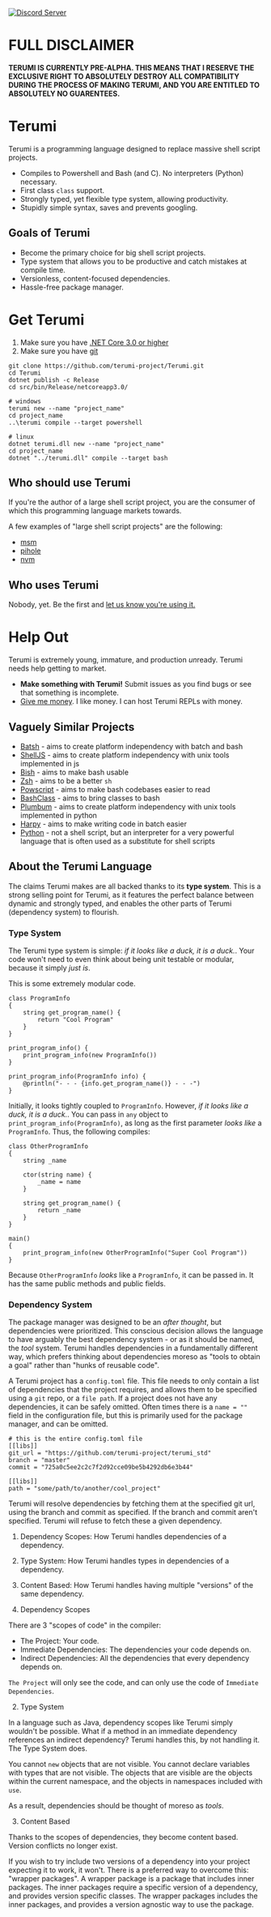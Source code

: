 [![Discord Server](https://img.shields.io/discord/652702761665691658?label=Discord&style=flat-square)](https://discord.gg/NpDXYev)

# FULL DISCLAIMER
**TERUMI IS CURRENTLY PRE-ALPHA. THIS MEANS THAT I RESERVE THE EXCLUSIVE RIGHT TO ABSOLUTELY DESTROY ALL COMPATIBILITY DURING THE PROCESS OF MAKING TERUMI, AND YOU ARE ENTITLED TO ABSOLUTELY NO GUARENTEES.**

# Terumi
Terumi is a programming language designed to replace massive shell script projects.

- Compiles to Powershell and Bash (and C). No interpreters (Python) necessary.
- First class `class` support.
- Strongly typed, yet flexible type system, allowing productivity.
- Stupidly simple syntax, saves and prevents googling.

## Goals of Terumi

- Become the primary choice for big shell script projects.
- Type system that allows you to be productive and catch mistakes at compile time.
- Versionless, content-focused dependencies.
- Hassle-free package manager.

# Get Terumi

1. Make sure you have [.NET Core 3.0 or higher](https://dotnet.microsoft.com/download)
2. Make sure you have [git](https://git-scm.com/book/en/v2/Getting-Started-Installing-Git)

```
git clone https://github.com/terumi-project/Terumi.git
cd Terumi
dotnet publish -c Release
cd src/bin/Release/netcoreapp3.0/

# windows
terumi new --name "project_name"
cd project_name
..\terumi compile --target powershell

# linux
dotnet terumi.dll new --name "project_name"
cd project_name
dotnet "../terumi.dll" compile --target bash
```

## Who should use Terumi

If you're the author of a large shell script project, you are the consumer of which this programming language markets towards.

A few examples of "large shell script projects" are the following:

- [msm](https://github.com/msmhq/msm)
- [pihole](https://github.com/pi-hole/pi-hole)
- [nvm](https://github.com/nvm-sh/nvm)

## Who uses Terumi

Nobody, yet. Be the first and [let us know you're using it.](https://github.com/terumi-project/Terumi/issues/new/choose)

# Help Out
Terumi is extremely young, immature, and production *un*ready. Terumi needs help getting to market.

- **Make something with Terumi!** Submit issues as you find bugs or see that something is incomplete.
- [Give me money](https://www.patreon.com/sirjosh3917). I like money. I can host Terumi REPLs with money.

## Vaguely Similar Projects

- [Batsh](https://github.com/BYVoid/Batsh)  - aims to create platform independency with batch and bash
- [ShellJS](https://github.com/shelljs/shelljs) - aims to create platform independency with unix tools implemented in js
- [Bish](https://github.com/tdenniston/bish) - aims to make bash usable
- [Zsh](http://www.zsh.org/) - aims to be a better `sh`
- [Powscript](https://github.com/coderofsalvation/powscript) - aims to make bash codebases easier to read
- [BashClass](https://github.com/amirbawab/BashClass) - aims to bring classes to bash
- [Plumbum](https://plumbum.readthedocs.io/en/latest/index.html) - aims to create platform independency with unix tools implemented in python
- [Harpy](https://github.com/markpwns1/Harpy) - aims to make writing code in batch easier
- [Python](https://github.com/python/cpython) - not a shell script, but an interpreter for a very powerful language that is often used as a substitute for shell scripts

## About the Terumi Language

The claims Terumi makes are all backed thanks to its **type system**. This is a strong selling point for Terumi, as it features the perfect balance between dynamic and strongly typed, and enables the other parts of Terumi (dependency system) to flourish.

### Type System

The Terumi type system is simple: *if it looks like a duck, it is a duck.*. Your code won't need to even think about being unit testable or modular, because it simply *just is*.

This is some extremely modular code.
```
class ProgramInfo
{
	string get_program_name() {
		return "Cool Program"
	}
}

print_program_info() {
	print_program_info(new ProgramInfo())
}

print_program_info(ProgramInfo info) {
	@println("- - - {info.get_program_name()} - - -")
}
```

Initially, it looks tightly coupled to `ProgramInfo`. However, *if it looks like a duck, it is a duck.*. You can pass in `any` object to `print_program_info(ProgramInfo)`, as long as the first parameter *looks like* a `ProgramInfo`. Thus, the following compiles:

```
class OtherProgramInfo
{
	string _name

	ctor(string name) {
		_name = name
	}

	string get_program_name() {
		return _name
	}
}

main()
{
	print_program_info(new OtherProgramInfo("Super Cool Program"))
}
```

Because `OtherProgramInfo` *looks* like a `ProgramInfo`, it can be passed in. It has the same public methods and public fields.

### Dependency System

The package manager was designed to be an *after thought*, but dependencies were prioritized. This conscious decision allows the language to have arguably the best dependency system - or as it should be named, the *tool* system. Terumi handles dependencies in a fundamentally different way, which prefers thinking about dependencies moreso as "tools to obtain a goal" rather than "hunks of reusable code".

A Terumi project has a `config.toml` file. This file needs to only contain a list of dependencies that the project requires, and allows them to be specified using a `git` repo, or a `file path`. If a project does not have any dependencies, it can be safely omitted. Often times there is a `name = ""` field in the configuration file, but this is primarily used for the package manager, and can be omitted.

```
# this is the entire config.toml file
[[libs]]
git_url = "https://github.com/terumi-project/terumi_std"
branch = "master"
commit = "725a0c5ee2c2c7f2d92cce09be5b4292db6e3b44"

[[libs]]
path = "some/path/to/another/cool_project"
```

Terumi will resolve dependencies by fetching them at the specified git url, using the branch and commit as specified. If the branch and commit aren't specified. Terumi will refuse to fetch these a given dependency.

1. Dependency Scopes: How Terumi handles dependencies of a dependency.
2. Type System: How Terumi handles types in dependencies of a dependency.
3. Content Based: How Terumi handles having multiple "versions" of the same dependency.

1. Dependency Scopes

There are 3 "scopes of code" in the compiler:
- The Project: Your code.
- Immediate Dependencies: The dependencies your code depends on.
- Indirect Dependencies: All the dependencies that every dependency depends on.

`The Project` will only see the code, and can only use the code of `Immediate Dependencies`.

2. Type System

In a language such as Java, dependency scopes like Terumi simply wouldn't be possible. What if a method in an immediate dependency references an indirect dependency? Terumi handles this, by not handling it. The Type System does.

You cannot `new` objects that are not visible. You cannot declare variables with types that are not visible. The objects that are visible are the objects within the current namespace, and the objects in namespaces included with `use`.

As a result, dependencies should be thought of moreso as *tools*.

3. Content Based

Thanks to the scopes of dependencies, they become content based. Version conflicts no longer exist.

If you wish to try include two versions of a dependency into your project expecting it to work, it won't. There is a preferred way to overcome this: "wrapper packages". A wrapper package is a package that includes inner packages. The inner packages require a specific version of a dependency, and provides version specific classes. The wrapper packages includes the inner packages, and provides a version agnostic way to use the package.